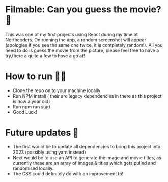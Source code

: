 # Filmable: Can you guess the movie? 🍿

This was one of my first projects using React during my time at Northcoders. On running the app, a random screenshot will appear (apologies if you see the same one twice, it is completely random!). All you need to do is guess the movie from the picture, please feel free to have a try,there a quite a few to have a go at!

# How to run 🏃‍♂️

- Clone the repo on to your machine locally
- Run NPM install ( their are legacy dependencies in there as this project is now a year old)
- Run npm run start
- Good Luck!

# Future updates 🤔

- The first would be to update all dependencies to bring this project into 2023 (possibly using yarn instead)
- Next would be to use an API to generate the image and movie titles, as currently these are an array of images & titles which gets pulled and randomised locally.
- The CSS could definitely do with an improvement to!